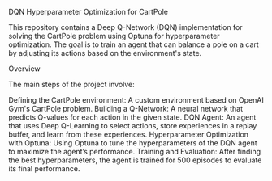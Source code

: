 DQN Hyperparameter Optimization for CartPole

This repository contains a Deep Q-Network (DQN) implementation for solving the CartPole problem using Optuna for hyperparameter optimization. The goal is to train an agent that can balance a pole on a cart by adjusting its actions based on the environment's state.

Overview

The main steps of the project involve:

Defining the CartPole environment: A custom environment based on OpenAI Gym's CartPole problem.
Building a Q-Network: A neural network that predicts Q-values for each action in the given state.
DQN Agent: An agent that uses Deep Q-Learning to select actions, store experiences in a replay buffer, and learn from these experiences.
Hyperparameter Optimization with Optuna: Using Optuna to tune the hyperparameters of the DQN agent to maximize the agent’s performance.
Training and Evaluation: After finding the best hyperparameters, the agent is trained for 500 episodes to evaluate its final performance.
